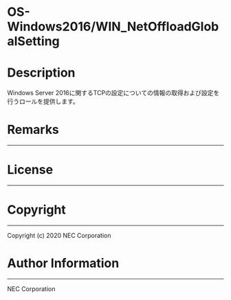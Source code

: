 OS-Windows2016/WIN_NetOffloadGlobalSetting
=======================================================
# Description
Windows Server 2016に関するTCPの設定についての情報の取得および設定を行うロールを提供します。

# Remarks
-------

# License
-------

# Copyright
---------
Copyright (c) 2020 NEC Corporation

# Author Information
------------------
NEC Corporation
